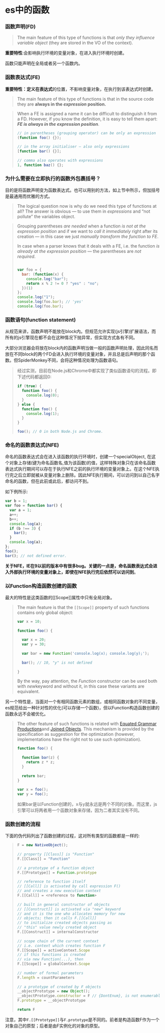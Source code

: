 # es中的函数

### 函数声明(FD)

> The main feature of this type of functions is that *only they influence variable object* (they are stored in the VO of the context). 

**重要特性**:会影响执行环境的变量对象，在进入执行环境时创建。

函数只能声明在全局或者另一个函数内。



### 函数表达式(FE)

**重要特性：**定义在**表达式**的位置，不影响变量对象，在执行到该表达式时创建。

> The main feature of this type of functions is that in the source code they are **always in the *expression* position.** 

> When a FE is assigned a name it can be difficult to distinguish it from a FD. However, if you know the definition, it is easy to tell them apart: ***FE is always in the expression position***. 
>
> ```javascript
> // in parentheses (grouping operator) can be only an expression
> (function foo() {});
>  
> // in the array initialiser – also only expressions
> [function bar() {}];
>  
> // comma also operates with expressions 
> 1, function baz() {}; 
> ```



### 为什么需要在立即执行的函数外包裹括号？

目的是将函数声明变为函数表达式。也可以用别的方法，如上节中所示，但加括号是最通用而优雅的方式。

> The logical question now is why do we need this type of functions at all? The answer is obvious — to use them in *expressions* and “not pollute” the variables object. 

> Grouping parentheses *are needed* when a function *is not at the expression position* and if we want to *call it immediately* right after its creation — in this case we just *manually transform the function to FE*.
>
> In case when a parser knows that it deals with a FE, i.e. the function *is already at the expression position* — the parentheses are *not required*.
>
> ```javascript
>
> var foo = {
>   bar: (function(x) {
>     console.log("bar");
>     return x % 2 != 0 ? "yes" : "no";
>   })(1)
> };
> console.log("1");
> console.log(foo.bar); // 'yes'
> console.log(foo.bar);
> ```
>
> 



### 函数语句(function statement)

从规范来讲，函数声明不能放在block内。但规范允许实现(js引擎)扩展语法，而所有的js引擎现在都不会在这种情况下抛异常，但实现方式各有不同。

大部分浏览器会将放在block内的函数声明当做一般的函数声明处理，因此同名而放在不同block的两个FD会进入执行环境的变量对象，并且总是后声明的那个函数。但SpiderMonkey不同，会将这种情况处理为函数语句。

> 经过实测，目前在Node.js和Chrome中都实现了类似函数语句的流程。即下述代码都返回0:
>
> ```javascript
> if (true) {
>   function foo() {
>     console.log(0);
>   }
> } else {
>   function foo() {
>     console.log(1);
>   }
> }
>
> foo(); // 0 in both Node.js and Chrome.
> ```



### 命名的函数表达式(NFE)

命名的函数表达式会在进入该函数的执行环境时，创建一个specialObject, 在这个对象上存储(键为命名函数名,值为该函数)的值，这样特殊对象只在该命名函数表达式执行期间可以存在于执行NFE之前的执行环境的变量对象上。在这个NFE执行完之后立即就被从变量对象上删除。因此NFE执行期间，可以访问到以自己名字命名的函数，但在此前或此后，都访问不到。

如下例所示:

```javascript
var b = 1;
var foo = function bar() {
  var a = 1;
  a++;
  b++;
  console.log(a);
  if (b !== 3) {
    bar();
  }
  console.log(a);
};
foo();
bar(); // not defined error.
```

**关于NFE，IE在9以前的版本中有很多bug。关键的一点是，命名函数表达式会进入外部执行环境的变量对象上，即使在NFE执行完后依然可以访问到**。



### 以Function构造函数创建的函数

最大的特性是这类函数的[[Scope]]属性中只有全局对象。

> The main feature is that the `[[Scope]]` property of such functions contains only global object:
>
> ```javascript
> var x = 10;
>   
> function foo() {
>   
>   var x = 20;
>   var y = 30;
>   
>   var bar = new Function('console.log(x); console.log(y);');
>   
>   bar(); // 10, "y" is not defined
>   
> }
> ```
>
> By the way, pay attention, the *Function* constructor can be used both with *new*keyword and without it, in this case these variants are equivalent.

另一个特性是，当面对一个有相同函数元素的数组，或相同函数对象的不同变量，es规范给出一种针对性的优化(可以存储一个函数)，但以Function构造函数创建的函数永远不会被优化。

> The other feature of such functions is related with [Equated Grammar Productions](http://bclary.com/2004/11/07/#a-13.1.1)and [Joined Objects](http://bclary.com/2004/11/07/#a-13.1.2). This mechanism is provided by the specification as suggestion for the optimization (however, implementations have the right not to use such optimization). 
>
> ```javascript
> function foo() {
>   
>   function bar(z) {
>     return z * z;
>   }
>   
>   return bar;
> }
>   
> var x = foo();
> var y = foo();
> ```
>
> 如果bar是以Function创建的，x与y就永远是两个不同的对象。而这里，js引擎可以将两者用一个函数对象来存储，因为二者其实没有不同。



### 函数创建的流程

下面的伪代码列出了函数创建的过程，这对所有类型的函数都是一样的:

> ```javascript
> F = new NativeObject();
>   
> // property [[Class]] is "Function"
> F.[[Class]] = "Function"
>   
> // a prototype of a function object
> F.[[Prototype]] = Function.prototype
>   
> // reference to function itself
> // [[Call]] is activated by call expression F()
> // and creates a new execution context
> F.[[Call]] = <reference to function>
>   
> // built in general constructor of objects
> // [[Construct]] is activated via "new" keyword
> // and it is the one who allocates memory for new
> // objects; then it calls F.[[Call]]
> // to initialize created objects passing as
> // "this" value newly created object 
> F.[[Construct]] = internalConstructor
>   
> // scope chain of the current context
> // i.e. context which creates function F
> F.[[Scope]] = activeContext.Scope
> // if this functions is created 
> // via new Function(...), then
> F.[[Scope]] = globalContext.Scope
>   
> // number of formal parameters
> F.length = countParameters
>   
> // a prototype of created by F objects
> __objectPrototype = new Object();
> __objectPrototype.constructor = F // {DontEnum}, is not enumerable in loops
> F.prototype = __objectPrototype
>   
> return F
> ```
>
> 

注意，其中`F.[[Prototype]]`与`F.prototype`是不同的。前者是构造函数F作为一个对象自己的原型；后者是由F实例化的对象的原型。